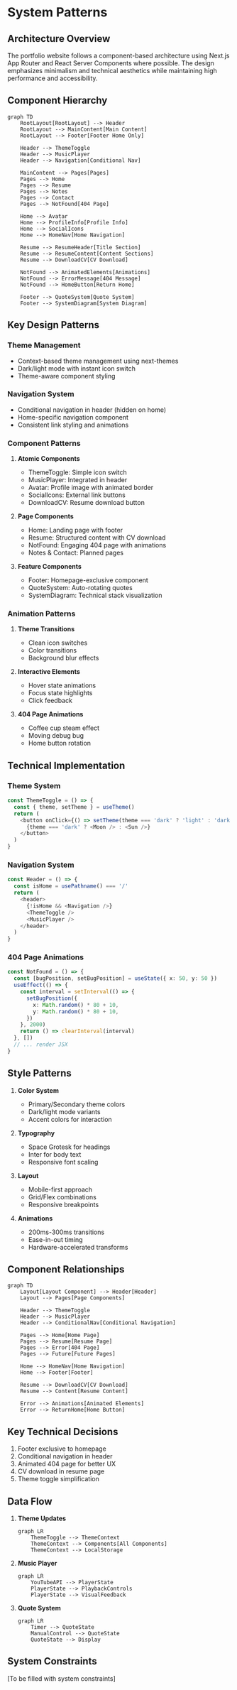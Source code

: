 # System Patterns

## Architecture Overview
The portfolio website follows a component-based architecture using Next.js App Router and React Server Components where possible. The design emphasizes minimalism and technical aesthetics while maintaining high performance and accessibility.

## Component Hierarchy
```mermaid
graph TD
    RootLayout[RootLayout] --> Header
    RootLayout --> MainContent[Main Content]
    RootLayout --> Footer[Footer Home Only]
    
    Header --> ThemeToggle
    Header --> MusicPlayer
    Header --> Navigation[Conditional Nav]
    
    MainContent --> Pages[Pages]
    Pages --> Home
    Pages --> Resume
    Pages --> Notes
    Pages --> Contact
    Pages --> NotFound[404 Page]
    
    Home --> Avatar
    Home --> ProfileInfo[Profile Info]
    Home --> SocialIcons
    Home --> HomeNav[Home Navigation]
    
    Resume --> ResumeHeader[Title Section]
    Resume --> ResumeContent[Content Sections]
    Resume --> DownloadCV[CV Download]
    
    NotFound --> AnimatedElements[Animations]
    NotFound --> ErrorMessage[404 Message]
    NotFound --> HomeButton[Return Home]
    
    Footer --> QuoteSystem[Quote System]
    Footer --> SystemDiagram[System Diagram]
```

## Key Design Patterns

### Theme Management
- Context-based theme management using next-themes
- Dark/light mode with instant icon switch
- Theme-aware component styling

### Navigation System
- Conditional navigation in header (hidden on home)
- Home-specific navigation component
- Consistent link styling and animations

### Component Patterns
1. **Atomic Components**
   - ThemeToggle: Simple icon switch
   - MusicPlayer: Integrated in header
   - Avatar: Profile image with animated border
   - SocialIcons: External link buttons
   - DownloadCV: Resume download button

2. **Page Components**
   - Home: Landing page with footer
   - Resume: Structured content with CV download
   - NotFound: Engaging 404 page with animations
   - Notes & Contact: Planned pages

3. **Feature Components**
   - Footer: Homepage-exclusive component
   - QuoteSystem: Auto-rotating quotes
   - SystemDiagram: Technical stack visualization

### Animation Patterns
1. **Theme Transitions**
   - Clean icon switches
   - Color transitions
   - Background blur effects

2. **Interactive Elements**
   - Hover state animations
   - Focus state highlights
   - Click feedback

3. **404 Page Animations**
   - Coffee cup steam effect
   - Moving debug bug
   - Home button rotation

## Technical Implementation

### Theme System
```typescript
const ThemeToggle = () => {
  const { theme, setTheme } = useTheme()
  return (
    <button onClick={() => setTheme(theme === 'dark' ? 'light' : 'dark')}>
      {theme === 'dark' ? <Moon /> : <Sun />}
    </button>
  )
}
```

### Navigation System
```typescript
const Header = () => {
  const isHome = usePathname() === '/'
  return (
    <header>
      {!isHome && <Navigation />}
      <ThemeToggle />
      <MusicPlayer />
    </header>
  )
}
```

### 404 Page Animations
```typescript
const NotFound = () => {
  const [bugPosition, setBugPosition] = useState({ x: 50, y: 50 })
  useEffect(() => {
    const interval = setInterval(() => {
      setBugPosition({
        x: Math.random() * 80 + 10,
        y: Math.random() * 80 + 10,
      })
    }, 2000)
    return () => clearInterval(interval)
  }, [])
  // ... render JSX
}
```

## Style Patterns
1. **Color System**
   - Primary/Secondary theme colors
   - Dark/light mode variants
   - Accent colors for interaction

2. **Typography**
   - Space Grotesk for headings
   - Inter for body text
   - Responsive font scaling

3. **Layout**
   - Mobile-first approach
   - Grid/Flex combinations
   - Responsive breakpoints

4. **Animations**
   - 200ms-300ms transitions
   - Ease-in-out timing
   - Hardware-accelerated transforms

## Component Relationships
```mermaid
graph TD
    Layout[Layout Component] --> Header[Header]
    Layout --> Pages[Page Components]
    
    Header --> ThemeToggle
    Header --> MusicPlayer
    Header --> ConditionalNav[Conditional Navigation]
    
    Pages --> Home[Home Page]
    Pages --> Resume[Resume Page]
    Pages --> Error[404 Page]
    Pages --> Future[Future Pages]
    
    Home --> HomeNav[Home Navigation]
    Home --> Footer[Footer]
    
    Resume --> DownloadCV[CV Download]
    Resume --> Content[Resume Content]
    
    Error --> Animations[Animated Elements]
    Error --> ReturnHome[Home Button]
```

## Key Technical Decisions
1. Footer exclusive to homepage
2. Conditional navigation in header
3. Animated 404 page for better UX
4. CV download in resume page
5. Theme toggle simplification

## Data Flow
1. **Theme Updates**
   ```mermaid
   graph LR
       ThemeToggle --> ThemeContext
       ThemeContext --> Components[All Components]
       ThemeContext --> LocalStorage
   ```

2. **Music Player**
   ```mermaid
   graph LR
       YouTubeAPI --> PlayerState
       PlayerState --> PlaybackControls
       PlayerState --> VisualFeedback
   ```

3. **Quote System**
   ```mermaid
   graph LR
       Timer --> QuoteState
       ManualControl --> QuoteState
       QuoteState --> Display
   ```

## System Constraints
[To be filled with system constraints] 